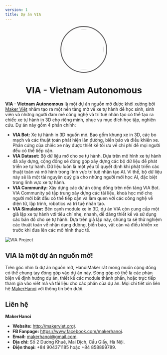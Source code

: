 ```yaml
---
version: 1
title: Dự án VIA
---
```


<div style="text-align: center">
    <img src="/media/via-logo.png" style="width: 8rem; border-radius: 50%; border: 3px solid #636162; padding: 0.5rem">
    <h1 style="display: block">VIA - Vietnam Autonomous</h1>
</div>

**VIA - Vietnam Autonomous** là một dự án nguồn mở được khởi xướng bởi [Maker Việt](https://www.facebook.com/makerviet.official) nhằm tạo ra một nền tảng mở về xe tự hành để học sinh, sinh viên và những người đam mê công nghệ và trí tuệ nhân tạo có thể tạo ra chiếc xe tự hành in 3D cho riêng mình, phục vụ mục đích học tập, nghiên cứu. Dự án này gồm 4 phần chính:

- **VIA Bot:** Xe tự hành in 3D nguồn mở. Bao gồm khung xe in 3D, các bo mạch và các thuật toán phát hiện làn đường, biển báo và điều khiển xe. Phần cứng của chiếc xe này được thiết kế tối ưu về chi phí để mọi người đều có thể tiếp cận.
- **VIA Dataset:** Bộ dữ liệu mở cho xe tự hành. Dựa trên mô hình xe tự hành đã xây dựng, cộng đồng sẽ đóng góp xây dựng các bộ dữ liệu để phát triển xe tự hành. Dữ liệu luôn là một yếu tố quyết định khi phát triển các thuật toán và mô hình trong lĩnh vực trí tuệ nhân tạo AI. Vì thế, bộ dữ liệu này sẽ là một tài nguyên quý giá cho những người mới học AI, đặc biệt trong lĩnh vực xe tự hành.
- **VIA Community:** Xây dựng các dự án cộng đồng trên nền tảng VIA Bot. VIA Community sẽ tập trung xây dựng các tài liệu, khoá học mở cho người mới bắt đầu có thể tiếp cận và làm quen với các công nghệ về điện tử, lập trình, robotics và trí tuệ nhân tạo.
- **VIA Simulator:** Bên cạnh module xe in 3D, dự án VIA còn cung cấp một giả lập xe tự hành với tiêu chí nhẹ, nhanh, dễ dàng thiết kế và sử dụng các bản đồ cho xe tự hành. Dựa trên giả lập này, chúng ta sẽ thử nghiệm các thuật toán về nhận dạng đường, biển báo, vật cản và điều khiển xe trước khi đưa lên các mô hình thực tế.

![VIA Project](/media/via.jpg)

## VIA là một dự án nguồn mở!

Trên góc nhìn là dự án nguồn mở, HanoiMaker rất mong muốn cộng đồng có thể chung tay đóng góp vào dự án này. Đóng góp có thể là các phản biện về định hướng dự án, thiết kế các module thành phần, hoặc trực tiếp tham gia vào viết mã và tài liệu cho các phần của dự án. Mọi chi tiết xin liên hệ [MakerHanoi](https://www.facebook.com/makerhanoi) với thông tin bên dưới.

## Liên hệ

**MakerHanoi**

- **Website:** <http://makerviet.org/>.
- **FB Fanpage:** <https://www.facebook.com/makerhanoi>.
- **Email:** makerhanoi@gmail.com.
- **Địa chỉ:** Số 2 Dương Khuê, Mai Dịch, Cầu Giấy, Hà Nội.
- **Điện thoại:** +84 904371185 hoặc +84 858899789.

